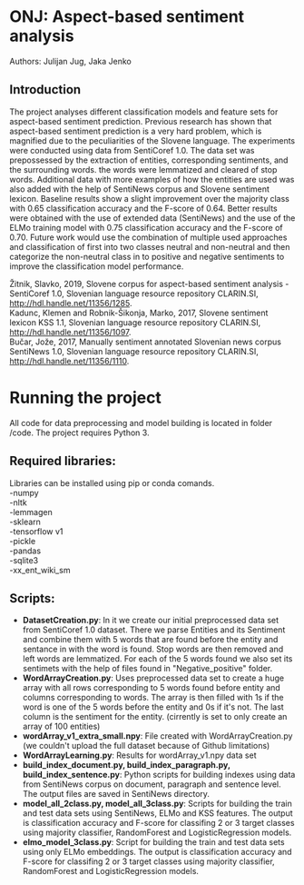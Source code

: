 # ONJ: Aspect-based sentiment analysis
Authors: Julijan Jug, Jaka Jenko

## Introduction
The project analyses different classification models and feature sets for aspect-based sentiment prediction. Previous research has shown that aspect-based sentiment prediction is a very hard problem, which is magnified due to the peculiarities of the Slovene language.
The experiments were conducted using data from SentiCoref 1.0. The data set was prepossessed by the extraction of entities, corresponding sentiments, and the surrounding words. the words were lemmatized and cleared of stop words. Additional data with more examples of how the entities are used was also added with the help of SentiNews corpus and Slovene sentiment lexicon.
Baseline results show a slight improvement over the majority class with 0.65 classification accuracy and the F-score of 0.64. Better results were obtained with the use of extended data (SentiNews) and the use of the ELMo training model with 0.75 classification accuracy and the F-score of 0.70.
Future work would use the combination of multiple used approaches and classification of first into two classes neutral and non-neutral and then categorize the non-neutral class in to positive and negative sentiments to improve the classification model performance.

Žitnik, Slavko, 2019, Slovene corpus for aspect-based sentiment analysis - SentiCoref 1.0, Slovenian language resource repository CLARIN.SI, http://hdl.handle.net/11356/1285.  
Kadunc, Klemen and Robnik-Šikonja, Marko, 2017, Slovene sentiment lexicon KSS 1.1, Slovenian language resource repository CLARIN.SI, http://hdl.handle.net/11356/1097.  
Bučar, Jože, 2017, Manually sentiment annotated Slovenian news corpus SentiNews 1.0, Slovenian language resource repository CLARIN.SI, http://hdl.handle.net/11356/1110.  


# Running the project  
All code for data preprocessing and model building is located in folder /code. The project requires Python 3.

## Required libraries:
Libraries can be installed using pip or conda comands.  
-numpy  
-nltk  
-lemmagen  
-sklearn  
-tensorflow v1  
-pickle  
-pandas  
-sqlite3  
-xx_ent_wiki_sm  

## Scripts:
- **DatasetCreation.py**: In it we create our initial preprocessed data set from SentiCoref 1.0 dataset. There we parse
Entities and its Sentiment and combine them with 5 words that are found before the entity and sentance in with the word
is found. Stop words are then removed and left words are lemmatized. For each of the 5 words found we also set its
sentimets  with the help of files found in "Negative_positive" folder.  
- **WordArrayCreation.py**: Uses preprocessed data set to create a huge array with all rows corresponding to 5 words found
before entity and columns corresponding to words. The array is then filled with 1s if the word is one of the 5 words
before the entity and 0s if it's not. The last column is the sentiment for the entity. (cirrently is set to only create
an array of 100 entities)  
- **wordArray_v1_extra_small.npy**: File created with WordArrayCreation.py  (we couldn't upload the 
full dataset because of Github limitations)  
- **WordArrayLearning.py**: Results for wordArray_v1.npy data set
- **build_index_document.py, build_index_paragraph.py, build_index_sentence.py**: Python scripts for building indexes using data from SentiNews corpus on document, paragraph and sentence level. The output files are saved in SentiNews directory.
- **model_all_2class.py, model_all_3class.py**: Scripts for building the train and test data sets using SentiNews, ELMo and KSS features. The output is classification accuracy and F-score for classifing 2 or 3 target classes using majority classifier, RandomForest and LogisticRegression models.
- **elmo_model_3class.py**: Script for building the train and test data sets using only ELMo embeddings. The output is classification accuracy and F-score for classifing 2 or 3 target classes using majority classifier, RandomForest and LogisticRegression models.
